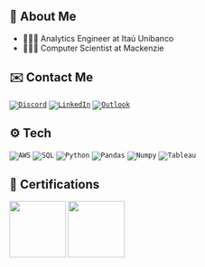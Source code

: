 ## 👤 About Me
- 👨🏻‍🔬 Analytics Engineer at Itaú Unibanco
- 👨🏻‍💻 Computer Scientist at Mackenzie


## ✉️ Contact Me
<code><a target="_blank" href="mailto:leonardo.rocha.2018@outlook.com">![Discord](https://img.shields.io/badge/Discord-5865F2?style=for-the-badge&logo=discord&logoColor=white)</a></code>
<code><a target="_blank" href="https://www.linkedin.com/in/leonardosantosrocha/">![LinkedIn](https://img.shields.io/badge/linkedin-%230077B5.svg?style=for-the-badge&logo=linkedin&logoColor=white)</a></code>
<code><a target="_blank" href="mailto:leonardo.rocha.2018@outlook.com">![Outlook](https://img.shields.io/badge/Microsoft_Outlook-0078D4?style=for-the-badge&logo=microsoft-outlook&logoColor=white)</a></code>


## ⚙️ Tech
<code>![AWS](https://img.shields.io/badge/Amazon_AWS-FF9900?style=for-the-badge&logo=amazonaws&logoColor=white)</code>
<code>![SQL](https://img.shields.io/badge/PLSQL-F80000?style=for-the-badge&logo=oracle&logoColor=black)</code>
<code>![Python](https://img.shields.io/badge/Python-FFD43B?style=for-the-badge&logo=python&logoColor=blue)</code>
<code>![Pandas](https://img.shields.io/badge/Pandas-2C2D72?style=for-the-badge&logo=pandas&logoColor=white)</code>
<code>![Numpy](https://img.shields.io/badge/Numpy-777BB4?style=for-the-badge&logo=numpy&logoColor=white)</code>
<code>![Tableau](https://img.shields.io/badge/Tableau-E97627?style=for-the-badge&logo=Tableau&logoColor=white)</code>


## 🏅 Certifications
<code><a target="_blank" href="https://www.credly.com/earner/earned/badge/f0f54c03-c2a4-4893-b19d-c6a077135a14"><img src="https://images.credly.com/images/00634f82-b07f-4bbd-a6bb-53de397fc3a6/twitter_thumb_201604_image.png" width="100" height="100" /></a></code>
<code><a target="_blank" href="https://images.credly.com/size/340x340/images/0e284c3f-5164-4b21-8660-0d84737941bc/image.png"><img src="https://images.credly.com/size/340x340/images/0e284c3f-5164-4b21-8660-0d84737941bc/image.png" width="100" height="100" /></a></code>

